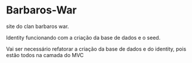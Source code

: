 # Barbaros-War
site do clan barbaros war.

Identity funcionando com a criação da base de dados e o seed.

Vai ser necessário refatorar a criação da base de dados e do identity, pois estão todos na camada do MVC
